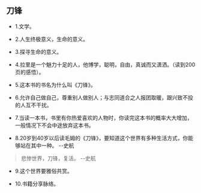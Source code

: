 ## 刀锋

- 1.文学。

- 2.人生终极意义，生命的意义。

- 3.探寻生命的意义。

- 4.拉里是一个魅力十足的人，他博学，聪明，自由，真诚而又潇洒。（读到200页的感悟）。

- 5.这本书的书名为什么叫《刀锋》。

- 6.允许自己做自己，尊重别人做别人；与志同道合之人报团取暖，跟兴致不投的人互不干扰。

- 7.当读一本书，书里有你热爱喜欢的人物时，你读完这本书的概率大大增加，一般情况下不会中途放弃这本书。

- 8.20岁到40岁以后读毛姆的《刀锋》，要知道这个世界有多种生活方式，你能够站在其中一种。 --史航

>悲惨世界，刀锋，复活。 --史航

- 9.这个世界要雅俗共赏。

- 10.书籍分享脉络。
